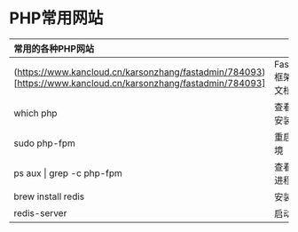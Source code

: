 # PHP常用网站

| 常用的各种PHP网站 |  |
| :--- | :--- |
| (https://www.kancloud.cn/karsonzhang/fastadmin/784093)[https://www.kancloud.cn/karsonzhang/fastadmin/784093] | FastAdmin框架使用文档 |
| which php | 查看php的安装路径 |
| sudo php-fpm | 重启php环境 |
| ps aux \| grep -c php-fpm |查看PHP进程数|
| brew install redis | 安装redis |
| redis-server | 启动redis |



